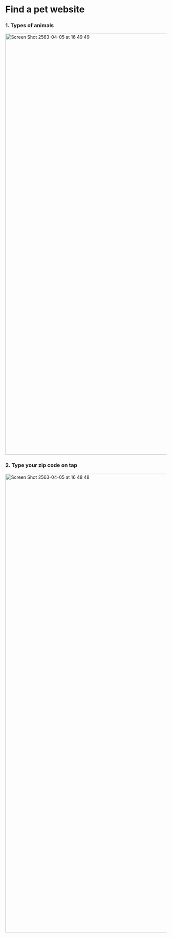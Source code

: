 # Find a pet website

### 1. Types of animals

<img width="1317" alt="Screen Shot 2563-04-05 at 16 49 49" src="https://user-images.githubusercontent.com/39496126/78471711-82e60d00-775d-11ea-8e02-2dd39182d421.png">


### 2. Type your zip code on tap

<img width="1435" alt="Screen Shot 2563-04-05 at 16 48 48" src="https://user-images.githubusercontent.com/39496126/78471693-6053f400-775d-11ea-9312-dcf99e358335.png">
